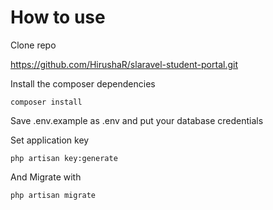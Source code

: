 # How to use


Clone repo      

https://github.com/HirushaR/slaravel-student-portal.git

Install the composer dependencies

	composer install
	
Save .env.example as .env and put your database credentials

Set application key

	php artisan key:generate        

And Migrate with

`php artisan migrate`
